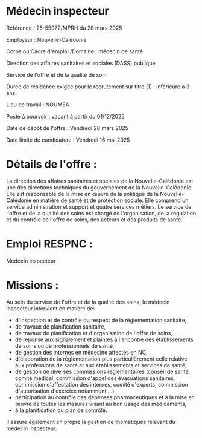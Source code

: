 # Médecin inspecteur

Référence : 25-55972/MPRH du 28 mars 2025

Employeur : Nouvelle-Calédonie

Corps ou Cadre d'emploi /Domaine : médecin de santé

Direction des affaires sanitaires et sociales (DASS) publique

Service de l'offre et de la qualité de soin

Durée de résidence exigée pour le recrutement sur titre (1) : Inférieure à 3 ans.

Lieu de travail : NOUMEA

Poste à pourvoir : vacant à partir du 01/12/2025

Date de dépôt de l'offre : Vendredi 28 mars 2025

Date limite de candidature : Vendredi 16 mai 2025

# Détails de l'offre :

La direction des affaires sanitaires et sociales de la Nouvelle-Calédonie est une des directions techniques du gouvernement de la Nouvelle-Calédonie. Elle est responsable de la mise en œuvre de la politique de la Nouvelle-Calédonie en matière de santé et de protection sociale. Elle comprend un service administration et support et quatre services métiers. Le service de l'offre et de la qualité des soins est chargé de l'organisation, de la régulation et du contrôle de l'offre de soins, des acteurs et des produits de santé.

# Emploi RESPNC :

Médecin inspecteur

# Missions :

Au sein du service de l'offre et de la qualité des soins, le médecin inspecteur intervient en matière de:

- d'inspection et de contrôle du respect de la réglementation sanitaire,
- de travaux de planification sanitaire,
- de travaux de planification et d'organisation de l'offre de soins,
- de réponse aux signalement et plaintes à l'encontre des établissements de soins ou de professionnels de santé,
- de gestion des internes en médecine affectés en NC,
- d'élaboration de la réglementation plus particulièrement celle relative aux professions de santé et aux établissements et services de santé,
- de gestion de diverses commissions réglementaires (conseil de santé, comité médical, commission d'appel des évacuations sanitaires, commission d'affectation des internes, comité d'experts, commission d'autorisation d'exercice notamment ...),
- participation au contrôle des dépenses pharmaceutiques et à la mise en œuvre de toutes les mesures visant au bon usage des médicaments,
- à la planification du plan de contrôle.

Il assure également en propre la gestion de thématiques relevant du médecin inspecteur.
